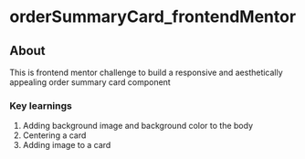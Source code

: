 # orderSummaryCard_frontendMentor

## About

This is frontend mentor challenge to build a responsive and aesthetically appealing order summary card component

### Key learnings

1. Adding background image and background color to the body
2. Centering a card
3. Adding image to a card
